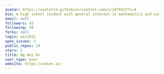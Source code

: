 ```yaml
---
avatar: https://avatars3.githubusercontent.com/u/2070423?v=4
bio: A high school student with general interest in mathematics and computer science.
email: null
followers: 43
following: 50
forks: null
login: wei2912
open_issues: 3
public_repos: 14
stars: 2
title: Ng Wei En
user_type: User
website: https://weien.io/
---
```

